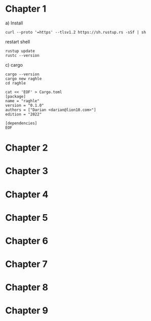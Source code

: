# Chapter 1

a) Install
```
curl --proto '=https' --tlsv1.2 https://sh.rustup.rs -sSf | sh
```
restart shell
```
rustup update
rustc --version
```

c) cargo
```
cargo --version
cargo new raghle
cd raghle

cat << 'EOF' > Cargo.toml
[package]
name = "raghle"
version = "0.1.0"
authors = ["Darian <darian@lion10.com>"]
edition = "2022"

[dependencies]
EOF
```





# Chapter 2
# Chapter 3
# Chapter 4
# Chapter 5
# Chapter 6
# Chapter 7
# Chapter 8
# Chapter 9
